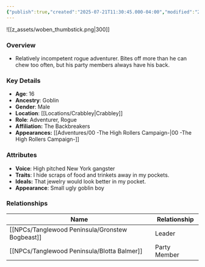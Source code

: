 ```yaml
---
{"publish":true,"created":"2025-07-21T11:30:45.000-04:00","modified":"2025-09-17T12:53:49.552-04:00","published":"2025-09-17T12:53:49.552-04:00","cssclasses":"","Age":"16","Ancestry":"Goblin","Gender":"Male","Location":["[[Crabbley]]"],"Role":["Adventurer, Rogue"],"Affiliation":["The Backbreakers"],"Appearances":["[[00 -The High Rollers Campaign-]]"]}
---
```



![[z_assets/woben_thumbstick.png|300]]

### Overview
- Relatively incompetent rogue adventurer. Bites off more than he can chew too often, but his party members always have his back.

### Key Details
- **Age**: 16
- **Ancestry**: Goblin
- **Gender**: Male
- **Location**: [[Locations/Crabbley\|Crabbley]]
- **Role**: Adventurer, Rogue
- **Affiliation:** The Backbreakers
- **Appearances:** [[Adventures/00 -The High Rollers Campaign-\|00 -The High Rollers Campaign-]]

### Attributes
- **Voice**: High pitched New York gangster
- **Traits**: I hide scraps of food and trinkets away in my pockets.
- **Ideals:** That jewelry would look better in my pocket.
- **Appearance**: Small ugly goblin boy

### Relationships

| Name                  | Relationship |
| --------------------- | ------------ |
| [[NPCs/Tanglewood Peninsula/Gronstew Bogbeast]] | Leader       |
| [[NPCs/Tanglewood Peninsula/Blotta Balmer]]     | Party Member |
